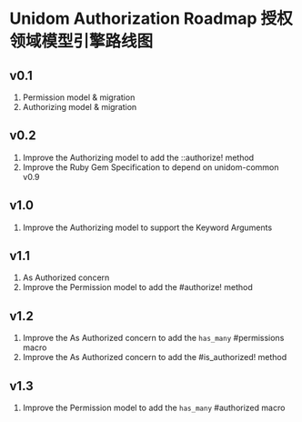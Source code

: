 # Unidom Authorization Roadmap 授权领域模型引擎路线图

## v0.1
1. Permission model & migration
2. Authorizing model & migration

## v0.2
1. Improve the Authorizing model to add the ::authorize! method
2. Improve the Ruby Gem Specification to depend on unidom-common v0.9

## v1.0
1. Improve the Authorizing model to support the Keyword Arguments

## v1.1
1. As Authorized concern
2. Improve the Permission model to add the #authorize! method

## v1.2
1. Improve the As Authorized concern to add the ``has_many`` #permissions macro
2. Improve the As Authorized concern to add the #is_authorized! method

## v1.3
1. Improve the Permission model to add the ``has_many`` #authorized macro
